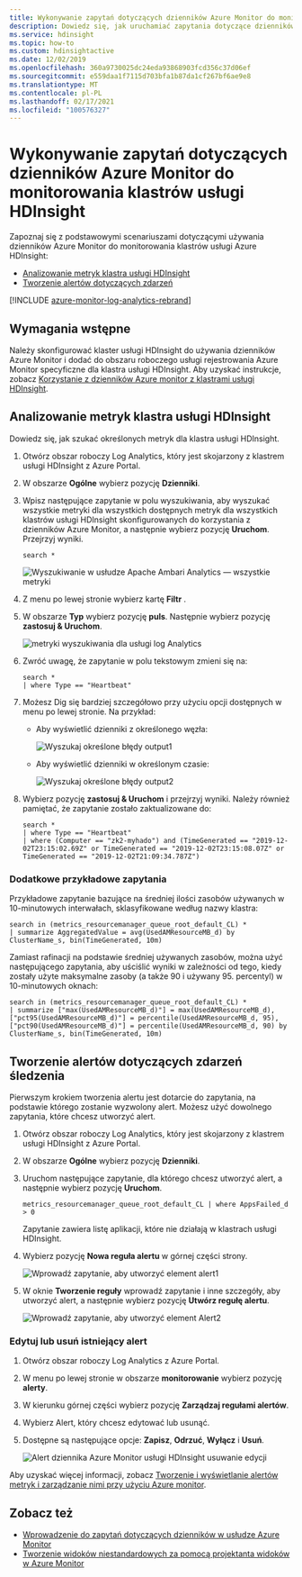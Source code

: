 ```yaml
---
title: Wykonywanie zapytań dotyczących dzienników Azure Monitor do monitorowania klastrów usługi Azure HDInsight
description: Dowiedz się, jak uruchamiać zapytania dotyczące dzienników Azure Monitor, aby monitorować zadania uruchomione w klastrze usługi HDInsight.
ms.service: hdinsight
ms.topic: how-to
ms.custom: hdinsightactive
ms.date: 12/02/2019
ms.openlocfilehash: 360a9730025dc24eda93868903fcd356c37d06ef
ms.sourcegitcommit: e559daa1f7115d703bfa1b87da1cf267bf6ae9e8
ms.translationtype: MT
ms.contentlocale: pl-PL
ms.lasthandoff: 02/17/2021
ms.locfileid: "100576327"
---
```

# <a name="query-azure-monitor-logs-to-monitor-hdinsight-clusters"></a>Wykonywanie zapytań dotyczących dzienników Azure Monitor do monitorowania klastrów usługi HDInsight

Zapoznaj się z podstawowymi scenariuszami dotyczącymi używania dzienników Azure Monitor do monitorowania klastrów usługi Azure HDInsight:

* [Analizowanie metryk klastra usługi HDInsight](#analyze-hdinsight-cluster-metrics)
* [Tworzenie alertów dotyczących zdarzeń](#create-alerts-for-tracking-events)

[!INCLUDE [azure-monitor-log-analytics-rebrand](../../includes/azure-monitor-log-analytics-rebrand.md)]

## <a name="prerequisites"></a>Wymagania wstępne

Należy skonfigurować klaster usługi HDInsight do używania dzienników Azure Monitor i dodać do obszaru roboczego usługi rejestrowania Azure Monitor specyficzne dla klastra usługi HDInsight. Aby uzyskać instrukcje, zobacz [Korzystanie z dzienników Azure monitor z klastrami usługi HDInsight](hdinsight-hadoop-oms-log-analytics-tutorial.md).

## <a name="analyze-hdinsight-cluster-metrics"></a>Analizowanie metryk klastra usługi HDInsight

Dowiedz się, jak szukać określonych metryk dla klastra usługi HDInsight.

1. Otwórz obszar roboczy Log Analytics, który jest skojarzony z klastrem usługi HDInsight z Azure Portal.
1. W obszarze **Ogólne** wybierz pozycję **Dzienniki**.
1. Wpisz następujące zapytanie w polu wyszukiwania, aby wyszukać wszystkie metryki dla wszystkich dostępnych metryk dla wszystkich klastrów usługi HDInsight skonfigurowanych do korzystania z dzienników Azure Monitor, a następnie wybierz pozycję **Uruchom**. Przejrzyj wyniki.

    ```kusto
    search *
    ```

    ![Wyszukiwanie w usłudze Apache Ambari Analytics — wszystkie metryki](./media/hdinsight-hadoop-oms-log-analytics-use-queries/hdinsight-log-analytics-search-all-metrics.png "Przeszukaj wszystkie metryki")

1. Z menu po lewej stronie wybierz kartę **Filtr** .

1. W obszarze **Typ** wybierz pozycję **puls**. Następnie wybierz pozycję **zastosuj & Uruchom**.

    ![metryki wyszukiwania dla usługi log Analytics](./media/hdinsight-hadoop-oms-log-analytics-use-queries/hdinsight-log-analytics-search-specific-metrics.png "Wyszukaj określone metryki")

1. Zwróć uwagę, że zapytanie w polu tekstowym zmieni się na:

    ```kusto
    search *
    | where Type == "Heartbeat"
    ```

1. Możesz Dig się bardziej szczegółowo przy użyciu opcji dostępnych w menu po lewej stronie. Na przykład:

    - Aby wyświetlić dzienniki z określonego węzła:

        ![Wyszukaj określone błędy output1](./media/hdinsight-hadoop-oms-log-analytics-use-queries/log-analytics-specific-node.png "Wyszukaj określone błędy output1")

    - Aby wyświetlić dzienniki w określonym czasie:

        ![Wyszukaj określone błędy output2](./media/hdinsight-hadoop-oms-log-analytics-use-queries/log-analytics-specific-time.png "Wyszukaj określone błędy output2")

1. Wybierz pozycję **zastosuj & Uruchom** i przejrzyj wyniki. Należy również pamiętać, że zapytanie zostało zaktualizowane do:

    ```kusto
    search *
    | where Type == "Heartbeat"
    | where (Computer == "zk2-myhado") and (TimeGenerated == "2019-12-02T23:15:02.69Z" or TimeGenerated == "2019-12-02T23:15:08.07Z" or TimeGenerated == "2019-12-02T21:09:34.787Z")
    ```

### <a name="additional-sample-queries"></a>Dodatkowe przykładowe zapytania

Przykładowe zapytanie bazujące na średniej ilości zasobów używanych w 10-minutowych interwałach, sklasyfikowane według nazwy klastra:

```kusto
search in (metrics_resourcemanager_queue_root_default_CL) * 
| summarize AggregatedValue = avg(UsedAMResourceMB_d) by ClusterName_s, bin(TimeGenerated, 10m)
```

Zamiast rafinacji na podstawie średniej używanych zasobów, można użyć następującego zapytania, aby uściślić wyniki w zależności od tego, kiedy zostały użyte maksymalne zasoby (a także 90 i używany 95. percentyl) w 10-minutowych oknach:

```kusto
search in (metrics_resourcemanager_queue_root_default_CL) * 
| summarize ["max(UsedAMResourceMB_d)"] = max(UsedAMResourceMB_d), ["pct95(UsedAMResourceMB_d)"] = percentile(UsedAMResourceMB_d, 95), ["pct90(UsedAMResourceMB_d)"] = percentile(UsedAMResourceMB_d, 90) by ClusterName_s, bin(TimeGenerated, 10m)
```

## <a name="create-alerts-for-tracking-events"></a>Tworzenie alertów dotyczących zdarzeń śledzenia

Pierwszym krokiem tworzenia alertu jest dotarcie do zapytania, na podstawie którego zostanie wyzwolony alert. Możesz użyć dowolnego zapytania, które chcesz utworzyć alert.

1. Otwórz obszar roboczy Log Analytics, który jest skojarzony z klastrem usługi HDInsight z Azure Portal.
1. W obszarze **Ogólne** wybierz pozycję **Dzienniki**.
1. Uruchom następujące zapytanie, dla którego chcesz utworzyć alert, a następnie wybierz pozycję **Uruchom**.

    ```kusto
    metrics_resourcemanager_queue_root_default_CL | where AppsFailed_d > 0
    ```

    Zapytanie zawiera listę aplikacji, które nie działają w klastrach usługi HDInsight.

1. Wybierz pozycję **Nowa reguła alertu** w górnej części strony.

    ![Wprowadź zapytanie, aby utworzyć element alert1](./media/hdinsight-hadoop-oms-log-analytics-use-queries/hdinsight-log-analytics-create-alert-query.png "Wprowadź zapytanie, aby utworzyć element alert1")

1. W oknie **Tworzenie reguły** wprowadź zapytanie i inne szczegóły, aby utworzyć alert, a następnie wybierz pozycję **Utwórz regułę alertu**.

    ![Wprowadź zapytanie, aby utworzyć element Alert2](./media/hdinsight-hadoop-oms-log-analytics-use-queries/hdinsight-log-analytics-create-alert.png "Wprowadź zapytanie, aby utworzyć element Alert2")

### <a name="edit-or-delete-an-existing-alert"></a>Edytuj lub usuń istniejący alert

1. Otwórz obszar roboczy Log Analytics z Azure Portal.

1. W menu po lewej stronie w obszarze **monitorowanie** wybierz pozycję **alerty**.

1. W kierunku górnej części wybierz pozycję **Zarządzaj regułami alertów**.

1. Wybierz Alert, który chcesz edytować lub usunąć.

1. Dostępne są następujące opcje: **Zapisz**, **Odrzuć**, **Wyłącz** i **Usuń**.

    ![Alert dziennika Azure Monitor usługi HDInsight usuwanie edycji](media/hdinsight-hadoop-oms-log-analytics-use-queries/hdinsight-log-analytics-edit-alert.png)

Aby uzyskać więcej informacji, zobacz [Tworzenie i wyświetlanie alertów metryk i zarządzanie nimi przy użyciu Azure monitor](../azure-monitor/alerts/alerts-metric.md).

## <a name="see-also"></a>Zobacz też

* [Wprowadzenie do zapytań dotyczących dzienników w usłudze Azure Monitor](../azure-monitor/logs/get-started-queries.md)
* [Tworzenie widoków niestandardowych za pomocą projektanta widoków w Azure Monitor](../azure-monitor/visualize/view-designer.md)
